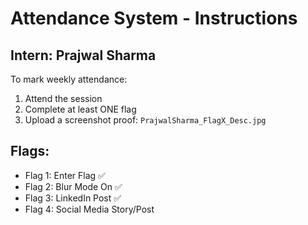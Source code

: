 # Attendance System - Instructions

## Intern: Prajwal Sharma

To mark weekly attendance:
1. Attend the session
2. Complete at least ONE flag
3. Upload a screenshot proof: `PrajwalSharma_FlagX_Desc.jpg`

## Flags:
- Flag 1: Enter Flag ✅
- Flag 2: Blur Mode On ✅
- Flag 3: LinkedIn Post ✅
- Flag 4: Social Media Story/Post

